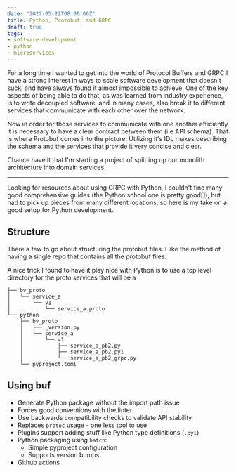 ```yaml
---
date: "2022-05-22T00:00:00Z"
title: Python, Protobuf, and GRPC
draft: true
tags:
- software development
- python
- microservices
---
```


For a long time I wanted to get into the world of Protocol Buffers and GRPC.I have a strong interest in ways to scale software development that doesn't suck, and have always found it almost impossible to achieve. One of the key aspects of being able to do that, as was learned from industry experience, is to write decoupled software, and in many cases, also break it to different services that communicate with each other over the network.

Now in order for those services to communicate with one another efficiently it is necessary to have a clear contract between them (i.e API schema). That is where Protobuf comes into the picture. Utilizing it's IDL makes describing the schema and the services that provide it very concise and clear.

Chance have it that I'm starting a project of splitting up our monolith architecture into domain services.

---

Looking for resources about using GRPC with Python, I couldn't find many good comprehensive guides (the Python school one is pretty good[]), but had to pick up pieces from many different locations, so here is my take on a good setup for Python development.

## Structure

There a few to go about structuring the protobuf files. I like the method of having a single repo that contains all the protobuf files.

A nice trick I found to have it play nice with Python is to use a top level directory for the proto services that will be a 

```
├── bv_proto
│   └── service_a
│       └── v1
│           └── service_a.proto
└── python
    ├── bv_proto
    │   ├── _version.py
    │   ├── service_a
    │       └── v1
    │           ├── service_a_pb2.py
    │           ├── service_a_pb2.pyi
    │           └── service_a_pb2_grpc.py
    └── pyproject.toml
```

## Using buf

  - Generate Python package without the import path issue
  - Forces good conventions with the linter
  - Use backwards compatibility checks to validate API stability
  - Replaces `protoc` usage - one less tool to use
  - Plugins support adding stuff like Python type definitions (`.pyi`) 
- Python packaging using `hatch`:
  - Simple pyproject configuration
  - Supports version bumps
- Github actions